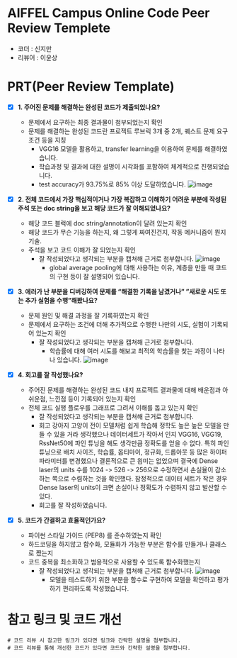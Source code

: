 # AIFFEL Campus Online Code Peer Review Templete
- 코더 : 신지만
- 리뷰어 : 이윤상


# PRT(Peer Review Template)
- [X]  **1. 주어진 문제를 해결하는 완성된 코드가 제출되었나요?**
    - 문제에서 요구하는 최종 결과물이 첨부되었는지 확인
    - 문제를 해결하는 완성된 코드란 프로젝트 루브릭 3개 중 2개, 
    퀘스트 문제 요구조건 등을 지칭
        - VGG16 모델을 활용하고, transfer learning을 이용하여 문제를 해결하였습니다.
        - 학습과정 및 결과에 대한 설명이 시각화를 포함하여 체계적으로 진행되었습니다.
        - test accuracy가 93.75%로 85% 이상 도달하였습니다.
         ![image](https://github.com/lys678/AIFFEL_Online_Quest/assets/137245511/f297a9d1-3597-449b-996f-6c04ebc2a729)
    
- [X]  **2. 전체 코드에서 가장 핵심적이거나 가장 복잡하고 이해하기 어려운 부분에 작성된 
주석 또는 doc string을 보고 해당 코드가 잘 이해되었나요?**
    - 해당 코드 블럭에 doc string/annotation이 달려 있는지 확인
    - 해당 코드가 무슨 기능을 하는지, 왜 그렇게 짜여진건지, 작동 메커니즘이 뭔지 기술.
    - 주석을 보고 코드 이해가 잘 되었는지 확인
        - 잘 작성되었다고 생각되는 부분을 캡쳐해 근거로 첨부합니다.
           ![image](https://github.com/lys678/AIFFEL_Online_Quest/assets/137245511/700fd34d-8d37-464d-95e5-e061fd7fb609)
          - global average pooling에 대해 사용하는 이유, 계층을 만들 때 코드의 구현 등이 잘 설명되어 있습니다.

        
- [X]  **3. 에러가 난 부분을 디버깅하여 문제를 “해결한 기록을 남겼거나” 
”새로운 시도 또는 추가 실험을 수행”해봤나요?**
    - 문제 원인 및 해결 과정을 잘 기록하였는지 확인
    - 문제에서 요구하는 조건에 더해 추가적으로 수행한 나만의 시도, 
    실험이 기록되어 있는지 확인
        - 잘 작성되었다고 생각되는 부분을 캡쳐해 근거로 첨부합니다.
          - 학습률에 대해 여러 시도를 해보고 최적의 학습률을 찾는 과정이 나타나 있습니다.
          ![image](https://github.com/lys678/AIFFEL_Online_Quest/assets/137245511/09c98b4c-bc91-4a0b-adfd-d7e413801a7c)

        
- [X]  **4. 회고를 잘 작성했나요?**
    - 주어진 문제를 해결하는 완성된 코드 내지 프로젝트 결과물에 대해
    배운점과 아쉬운점, 느낀점 등이 기록되어 있는지 확인
    - 전체 코드 실행 플로우를 그래프로 그려서 이해를 돕고 있는지 확인
        - 잘 작성되었다고 생각되는 부분을 캡쳐해 근거로 첨부합니다.
        - 회고
             강아지 고양이 전이 모델처럼 쉽게 학습해 정학도 높은 높은 모델을 만들 수 있을 거라 생각했으나
             데이터세트가 작아서 인지 VGG16, VGG19, RssNet50에 파인 튜닝을 해도 생각만큼 정확도를 얻을 수 없다.
             특히 파인 튜닝으로 배치 사이즈, 학습률, 옵티마이, 정규화, 드롭아웃 등 많은 하이퍼파라미터를 변경했으나 결론적으로 큰 읨미는 없었으며
             결국에 Dense laser의 units 수를 1024 -> 526 -> 256으로 수정하면서 손실율이 감소하는 쪽으로 수렴하는 것을 확인했다.
             잠정적으로 데이터 세트가 작은 경우 Dense laser의 units이 크면 손실이나 정확도가 수렴하지 않고 발산할 수 있다.
        - 회고를 잘 작성하였습니다.
- [X]  **5. 코드가 간결하고 효율적인가요?**
    - 파이썬 스타일 가이드 (PEP8) 를 준수하였는지 확인
    - 하드코딩을 하지않고 함수화, 모듈화가 가능한 부분은 함수를 만들거나 클래스로 짰는지
    - 코드 중복을 최소화하고 범용적으로 사용할 수 있도록 함수화했는지
        - 잘 작성되었다고 생각되는 부분을 캡쳐해 근거로 첨부합니다.
          ![image](https://github.com/lys678/AIFFEL_Online_Quest/assets/137245511/695a1979-f05a-414c-aae5-ee98df1255e9)
          - 모델을 테스트하기 위한 부분을 함수로 구현하여 모델을 확인하고 평가하기 편리하도록 작성했습니다.



# 참고 링크 및 코드 개선
```
# 코드 리뷰 시 참고한 링크가 있다면 링크와 간략한 설명을 첨부합니다.
# 코드 리뷰를 통해 개선한 코드가 있다면 코드와 간략한 설명을 첨부합니다.
```
